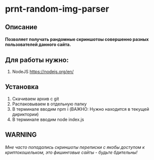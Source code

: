 # prnt-random-img-parser
 
## Описание

#### Позволяет получать рандомные скриншотоы совершенно разных пользователей данного сайта.

## Для работы нужно:

1. NodeJS https://nodejs.org/en/

## Установка

1. Скачиваем архив с git
2. Распаковываем в отдельную папку
3. В терминале вводим npm i (ВАЖНО: Нужно находится в текущей дириктории)
4. В терминале вводим node index.js

## WARNING

###### Мне часто попадались скриншоты переписки с якобы доступом к криптокошельком, это фишинговые сайты - будьте бдительны!
